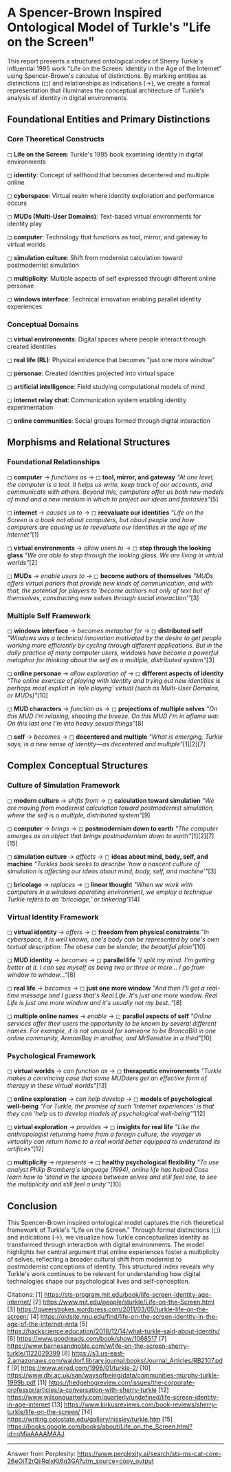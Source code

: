 # A Spencer-Brown Inspired Ontological Model of Turkle's "Life on the Screen"

This report presents a structured ontological index of Sherry Turkle's influential 1995 work "Life on the Screen: Identity in the Age of the Internet" using Spencer-Brown's calculus of distinctions. By marking entities as distinctions (◻) and relationships as indications (→), we create a formal representation that illuminates the conceptual architecture of Turkle's analysis of identity in digital environments.

## Foundational Entities and Primary Distinctions

### Core Theoretical Constructs

◻ **Life on the Screen**: Turkle's 1995 book examining identity in digital environments

◻ **identity**: Concept of selfhood that becomes decentered and multiple online

◻ **cyberspace**: Virtual realm where identity exploration and performance occurs

◻ **MUDs (Multi-User Domains)**: Text-based virtual environments for identity play

◻ **computer**: Technology that functions as tool, mirror, and gateway to virtual worlds

◻ **simulation culture**: Shift from modernist calculation toward postmodernist simulation

◻ **multiplicity**: Multiple aspects of self expressed through different online personae

◻ **windows interface**: Technical innovation enabling parallel identity experiences

### Conceptual Domains

◻ **virtual environments**: Digital spaces where people interact through created identities

◻ **real life (RL)**: Physical existence that becomes "just one more window"

◻ **personae**: Created identities projected into virtual space

◻ **artificial intelligence**: Field studying computational models of mind

◻ **internet relay chat**: Communication system enabling identity experimentation

◻ **online communities**: Social groups formed through digital interaction

## Morphisms and Relational Structures

### Foundational Relationships

◻ **computer** → *functions as* → ◻ **tool, mirror, and gateway**
   *"At one level, the computer is a tool. It helps us write, keep track of our accounts, and communicate with others. Beyond this, computers offer us both new models of mind and a new medium in which to project our ideas and fantasies"*[5]

◻ **internet** → *causes us to* → ◻ **reevaluate our identities**
   *"Life on the Screen is a book not about computers, but about people and how computers are causing us to reevaluate our identities in the age of the Internet"*[1]

◻ **virtual environments** → *allow users to* → ◻ **step through the looking glass**
   *"We are able to step through the looking glass. We are living in virtual worlds"*[2]

◻ **MUDs** → *enable users to* → ◻ **become authors of themselves**
   *"MUDs offers virtual parlors that provide new kinds of communication, and with that, the potential for players to 'become authors not only of text but of themselves, constructing new selves through social interaction'"*[3]

### Multiple Self Framework

◻ **windows interface** → *becomes metaphor for* → ◻ **distributed self**
   *"Windows was a technical innovation motivated by the desire to get people working more efficiently by cycling through different applications. But in the daily practice of many computer users, windows have become a powerful metaphor for thinking about the self as a multiple, distributed system"*[3]

◻ **online personae** → *allow exploration of* → ◻ **different aspects of identity**
   *"The online exercise of playing with identity and trying out new identities is perhaps most explicit in 'role playing' virtual (such as Multi-User Domains, or MUDs)"*[10]

◻ **MUD characters** → *function as* → ◻ **projections of multiple selves**
   *"On this MUD I'm relaxing, shooting the breeze. On this MUD I'm in aflame war. On this last one I'm into heavy sexual things"*[8]

◻ **self** → *becomes* → ◻ **decentered and multiple**
   *"What is emerging, Turkle says, is a new sense of identity—as decentered and multiple"*[1][2][7]

## Complex Conceptual Structures

### Culture of Simulation Framework

◻ **modern culture** → *shifts from* → ◻ **calculation toward simulation**
   *"We are moving from modernist calculation toward postmodernist simulation, where the self is a multiple, distributed system"*[9]

◻ **computer** → *brings* → ◻ **postmodernism down to earth**
   *"The computer emerges as an object that brings postmodernism down to earth"*[1][2][7][15]

◻ **simulation culture** → *affects* → ◻ **ideas about mind, body, self, and machine**
   *"Turkles book seeks to describe 'how a nascent culture of simulation is affecting our ideas about mind, body, self, and machine'"*[3]

◻ **bricolage** → *replaces* → ◻ **linear thought**
   *"When we work with computers in a windows operating environment, we employ a technique Turkle refers to as 'bricolage,' or tinkering"*[14]

### Virtual Identity Framework

◻ **virtual identity** → *offers* → ◻ **freedom from physical constraints**
   *"In cyberspace, it is well known, one's body can be represented by one's own textual description: The obese can be slender, the beautiful plain"*[10]

◻ **MUD identity** → *becomes* → ◻ **parallel life**
   *"I split my mind. I'm getting better at it. I can see myself as being two or three or more... I go from window to window..."*[8]

◻ **real life** → *becomes* → ◻ **just one more window**
   *"And then I'll get a real-time message and I guess that's Real Life. It's just one more window. Real Life is just one more window and it's usually not my best.."*[8]

◻ **multiple online names** → *enable* → ◻ **parallel aspects of self**
   *"Online services offer their users the opportunity to be known by several different names. For example, it is not unusual for someone to be BroncoBill in one online community, ArmaniBoy in another, and MrSensitive in a third"*[10]

### Psychological Framework

◻ **virtual worlds** → *can function as* → ◻ **therapeutic environments**
   *"Turkle makes a convincing case that some MUDders get an effective form of therapy in these virtual worlds"*[13]

◻ **online exploration** → *can help develop* → ◻ **models of psychological well-being**
   *"For Turkle, the promise of such 'Internet experiences' is that they can 'help us to develop models of psychological well-being'"*[12]

◻ **virtual exploration** → *provides* → ◻ **insights for real life**
   *"Like the anthropologist returning home from a foreign culture, the voyager in virtuality can return home to a real world better equipped to understand its artifices"*[12]

◻ **multiplicity** → *represents* → ◻ **healthy psychological flexibility**
   *"To use analyst Philip Bromberg's language (1994), online life has helped Case learn how to 'stand in the spaces between selves and still feel one, to see the multiplicity and still feel a unity'"*[10]

## Conclusion

This Spencer-Brown inspired ontological model captures the rich theoretical framework of Turkle's "Life on the Screen." Through formal distinctions (◻) and indications (→), we visualize how Turkle conceptualizes identity as transformed through interaction with digital environments. The model highlights her central argument that online experiences foster a multiplicity of selves, reflecting a broader cultural shift from modernist to postmodernist conceptions of identity. This structured index reveals why Turkle's work continues to be relevant for understanding how digital technologies shape our psychological lives and self-conception.

Citations:
[1] https://sts-program.mit.edu/book/life-screen-identity-age-internet/
[2] https://www.mit.edu/people/sturkle/Life-on-the-Screen.html
[3] https://queerstrokes.wordpress.com/2011/03/05/turkle-life-on-the-screen/
[4] https://oldsite.nnu.edu/find/life-on-the-screen-identity-in-the-age-of-the-internet-nnta
[5] https://hackscience.education/2018/12/14/what-turkle-said-about-identity/
[6] https://www.goodreads.com/book/show/1068517
[7] https://www.barnesandnoble.com/w/life-on-the-screen-sherry-turkle/1122029399
[8] https://s3.us-east-2.amazonaws.com/waldorf.library.journal.books/Journal_Articles/RB2107.pdf
[9] https://www.wired.com/1996/01/turkle-2/
[10] https://www.dhi.ac.uk/san/waysofbeing/data/communities-murphy-turkle-1999b.pdf
[11] https://hedgehogreview.com/issues/the-corporate-professor/articles/a-conversation-with-sherry-turkle
[12] https://www.wilsonquarterly.com/quarterly/undefined/life-screen-identity-in-age-internet
[13] https://www.kirkusreviews.com/book-reviews/sherry-turkle/life-on-the-screen/
[14] https://writing.colostate.edu/gallery/nissley/turkle.htm
[15] https://books.google.com/books/about/Life_on_the_Screen.html?id=qMjaAAAAMAAJ

---
Answer from Perplexity: https://www.perplexity.ai/search/sts-ms-cat-core-26eOjT2rQjiRqIxKt6q3GA?utm_source=copy_output